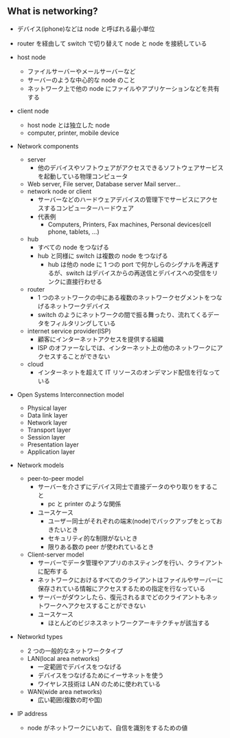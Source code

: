 ## What is networking?

- デバイス(iphone)などは node と呼ばれる最小単位
- router を経由して switch で切り替えて node と node を接続している
- host node
  - ファイルサーバーやメールサーバーなど
  - サーバーのような中心的な node のこと
  - ネットワーク上で他の node にファイルやアプリケーションなどを共有する
- client node

  - host node とは独立した node
  - computer, printer, mobile device

- Network components

  - server
    - 他のデバイスやソフトウェアがアクセスできるソフトウェアサービスを起動している物理コンピュータ
  - Web server, File server, Database server Mail server...
  - network node or client
    - サーバーなどのハードウェアデバイスの管理下でサービスにアクセスするコンピューターハードウェア
    - 代表例
      - Computers, Printers, Fax machines, Personal devices(cell phone, tablets, ...)
  - hub
    - すべての node をつなげる
    - hub と同様に switch は複数の node をつなげる
      - hub は他の node に 1 つの port で何かしらのシグナルを再送するが、switch はデバイスからの再送信とデバイスへの受信をリンクに直接行わせる
  - router
    - 1 つのネットワークの中にある複数のネットワークセグメントをつなげるネットワークデバイス
    - switch のようにネットワークの間で振る舞ったり、流れてくるデータをフィルタリングしている
  - internet service provider(ISP)
    - 顧客にインターネットアクセスを提供する組織
    - ISP のオファーなしでは、インターネット上の他のネットワークにアクセスすることができない
  - cloud
    - インターネットを超えて IT リソースのオンデマンド配信を行なっている

- Open Systems Interconnection model

  - Physical layer
  - Data link layer
  - Network layer
  - Transport layer
  - Session layer
  - Presentation layer
  - Application layer

- Network models

  - peer-to-peer model
    - サーバーを介さずにデバイス同士で直接データのやり取りをすること
      - pc と printer のような関係
    - ユースケース
      - ユーザー同士がそれぞれの端末(node)でバックアップをとっておきたいとき
      - セキュリティ的な制限がないとき
      - 限りある数の peer が使われているとき
  - Client-server model
    - サーバーでデータ管理やアプリのホスティングを行い、クライアントに配布する
    - ネットワークにおけるすべてのクライアントはファイルやサーバーに保存されている情報にアクセスするための指定を行なっている
    - サーバーがダウンしたら、復元されるまでどのクライアントもネットワークへアクセスすることができない
    - ユースケース
      - ほとんどのビジネスネットワークアーキテクチャが該当する

- Networkd types

  - 2 つの一般的なネットワークタイプ
  - LAN(local area networks)
    - 一定範囲でデバイスをつなげる
    - デバイスをつなげるためにイーサネットを使う
    - ワイヤレス技術は LAN のために使われている
  - WAN(wide area networks)
    - 広い範囲(複数の町や国)

- IP address
  - node がネットワークにいおて、自信を識別をするための値
